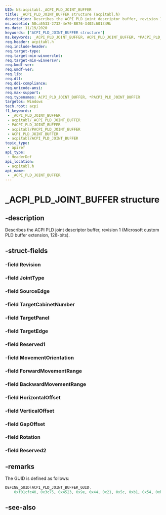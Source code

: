 ```yaml
---
UID: NS:acpitabl._ACPI_PLD_JOINT_BUFFER
title: _ACPI_PLD_JOINT_BUFFER structure (acpitabl.h)
description: Describes the ACPI PLD joint descriptor buffer, revision 1 (Microsoft custom PLD buffer extension, 128-bits).
ms.assetid: 58ca5533-2732-4e70-8076-3402c601349b
ms.date: 11/19/2020
keywords: ["ACPI_PLD_JOINT_BUFFER structure"]
ms.keywords: _ACPI_PLD_JOINT_BUFFER, ACPI_PLD_JOINT_BUFFER, *PACPI_PLD_JOINT_BUFFER,
req.header: acpitabl.h
req.include-header: 
req.target-type: 
req.target-min-winverclnt: 
req.target-min-winversvr: 
req.kmdf-ver: 
req.umdf-ver: 
req.lib: 
req.dll: 
req.ddi-compliance: 
req.unicode-ansi: 
req.max-support: 
req.typenames: ACPI_PLD_JOINT_BUFFER, *PACPI_PLD_JOINT_BUFFER
targetos: Windows
tech.root: acpi
f1_keywords:
 - _ACPI_PLD_JOINT_BUFFER
 - acpitabl/_ACPI_PLD_JOINT_BUFFER
 - PACPI_PLD_JOINT_BUFFER
 - acpitabl/PACPI_PLD_JOINT_BUFFER
 - ACPI_PLD_JOINT_BUFFER
 - acpitabl/ACPI_PLD_JOINT_BUFFER
topic_type:
 - apiref
api_type:
 - HeaderDef
api_location:
 - acpitabl.h
api_name:
 - _ACPI_PLD_JOINT_BUFFER
---
```


# _ACPI_PLD_JOINT_BUFFER structure

## -description

Describes the ACPI PLD joint descriptor buffer, revision 1 (Microsoft custom PLD buffer extension, 128-bits).

## -struct-fields

### -field Revision

### -field JointType

### -field SourceEdge

### -field TargetCabinetNumber

### -field TargetPanel

### -field TargetEdge

### -field Reserved1

### -field MovementOrientation

### -field ForwardMovementRange

### -field BackwardMovementRange

### -field HorizontalOffset

### -field VerticalOffset

### -field GapOffset

### -field Rotation

### -field Reserved2

## -remarks

The GUID is defined as follows:

```cpp
DEFINE_GUID(ACPI_PLD_JOINT_BUFFER_GUID,
    0xf01cfc40, 0x3c75, 0x4523, 0x9e, 0x44, 0x21, 0x5c, 0xb1, 0x54, 0xbd, 0xa6);
```

## -see-also
